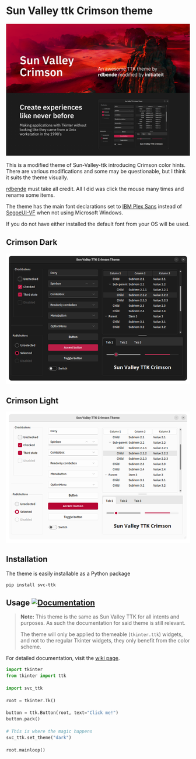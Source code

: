   
# Sun Valley ttk Crimson theme  

![image](https://raw.githubusercontent.com/initiateit/Sun-Valley-ttk-crimson/main/assets/hero_dark.png?token=GHSAT0AAAAAACON7JGMK2DEFBK44RH3RXZMZP5KO5A)

This is a modified theme of Sun-Valley-ttk introducing Crimson color hints.  
There are various modifications and some may be questionable, but I think it suits the theme visually.  

[rdbende](https://github.com/rdbende) must take all credit. All I did was click the mouse many times and rename some items.  

The theme has the main font declarations set to [IBM Plex Sans](https://fonts.google.com/specimen/IBM+Plex+Sans) instead of [SegoeUI-VF](https://docs.microsoft.com/en-us/windows/apps/design/downloads/#fonts) when not using Microsoft Windows.  

If you do not have either installed the default font from your OS will be used.  

## Crimson Dark
![image](https://raw.githubusercontent.com/initiateit/Sun-Valley-ttk-crimson/main/assets/dark.png?token=GHSAT0AAAAAACON7JGNFT2VM6FYDTNLMAKYZP5KNCQ)  
## Crimson Light
![image](https://raw.githubusercontent.com/initiateit/Sun-Valley-ttk-crimson/main/assets/light.png?token=GHSAT0AAAAAACON7JGNV7RC5WSCGKLRSLOKZP5KNTA)  



## Installation
The theme is easily installable as a Python package

```
pip install svc-ttk
```


## Usage [![Documentation](https://img.shields.io/badge/-documentation-%23c368c4)](https://github.com/rdbende/Sun-Valley-ttk-theme/wiki/Usage-with-Python)
> **Note:**
> This theme is the same as Sun Valley TTK for all intents and purposes. As such the documentation for said theme is still relevant.
> 
> The theme will only be applied to themeable (`tkinter.ttk`) widgets, and not to the regular Tkinter widgets, they only benefit from the color scheme.

For detailed documentation, visit the [wiki page](https://github.com/rdbende/Sun-Valley-ttk-theme/wiki/Usage-with-Python).
>
```python
import tkinter
from tkinter import ttk

import svc_ttk

root = tkinter.Tk()

button = ttk.Button(root, text="Click me!")
button.pack()

# This is where the magic happens
svc_ttk.set_theme("dark")

root.mainloop()
```
